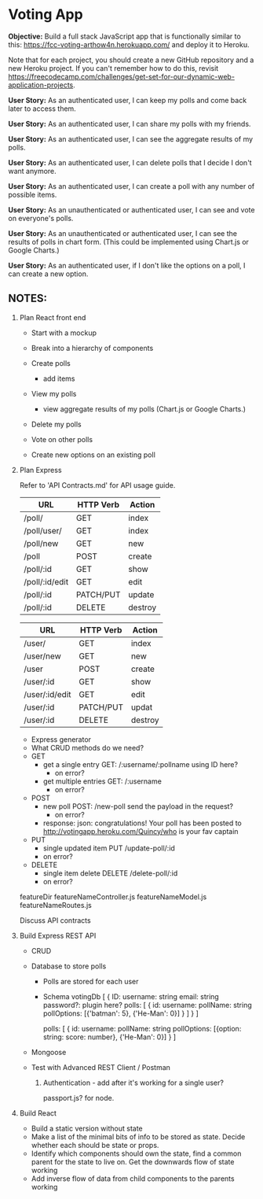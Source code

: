 # Voting App

**Objective:** Build a full stack JavaScript app that is functionally similar to this: https://fcc-voting-arthow4n.herokuapp.com/ and deploy it to Heroku.

Note that for each project, you should create a new GitHub repository and a new Heroku project. If you can't remember how to do this, revisit https://freecodecamp.com/challenges/get-set-for-our-dynamic-web-application-projects.


**User Story:** As an authenticated user, I can keep my polls and come back later to access them.

**User Story:** As an authenticated user, I can share my polls with my friends.

**User Story:** As an authenticated user, I can see the aggregate results of my polls.

**User Story:** As an authenticated user, I can delete polls that I decide I don't want anymore.

**User Story:** As an authenticated user, I can create a poll with any number of possible items.

**User Story:** As an unauthenticated or authenticated user, I can see and vote on everyone's polls.

**User Story:** As an unauthenticated or authenticated user, I can see the results of polls in chart form. (This could be implemented using Chart.js or Google Charts.)

**User Story:** As an authenticated user, if I don't like the options on a poll, I can create a new option.


## NOTES:

1. Plan React front end

    - Start with a mockup
    - Break into a hierarchy of components

    - Create polls
      - add items
    - View my polls
      - view aggregate results of my polls (Chart.js or Google Charts.)
    - Delete my polls
    - Vote on other polls
    - Create new options on an existing poll

1. Plan Express

    Refer to 'API Contracts.md' for API usage guide.

    | **URL** | **HTTP Verb** |  **Action**|
    |------------|-------------|------------|
    | /poll/         | GET       | index
    | /poll/user/    | GET       | index
    | /poll/new      | GET       | new
    | /poll          | POST      | create
    | /poll/:id      | GET       | show
    | /poll/:id/edit | GET       | edit
    | /poll/:id      | PATCH/PUT | update
    | /poll/:id      | DELETE    | destroy


    | **URL** | **HTTP Verb** |  **Action**|
    |------------|-------------|------------|
    | /user/         | GET       | index
    | /user/new      | GET       | new
    | /user          | POST      | create
    | /user/:id      | GET       | show
    | /user/:id/edit | GET       | edit
    | /user/:id      | PATCH/PUT | updat
    | /user/:id      | DELETE    | destroy

    - Express generator
    - What CRUD methods do we need?
    - GET
        - get a single entry     GET: /:username/:pollname   using ID here?
          - on error?
        - get multiple entries   GET: /:username
          - on error?
    - POST
        - new poll      POST: /new-poll  send the payload in the request?
          - on error?
        - response: json: congratulations! Your poll has been posted to http://votingapp.heroku.com/Quincy/who is your fav captain
    - PUT
        - single updated item   PUT /update-poll/:id
        - on error?
    - DELETE
        - single item delete    DELETE /delete-poll/:id
        - on error?

    featureDir
      featureNameController.js
      featureNameModel.js
      featureNameRoutes.js


      Discuss API contracts

1. Build Express REST API

    - CRUD
    - Database to store polls
      - Polls are stored for each user
      - Schema
        votingDb [
          {
            ID:
            username: string
            email: string
            password?: plugin here?
            polls: [
              {
                id:
                username:
                pollName: string
                pollOptions: [{'batman': 5}, {'He-Man': 0}]
              }
            ]
          }
        ]

        polls: [
              {
                id:
                username:
                pollName: string
                pollOptions: [{option: string: score: number}, {'He-Man': 0}]
              }
            ]
    - Mongoose
    - Test with Advanced REST Client / Postman

        1. Authentication - add after it's working for a single user?

            passport.js? for node.

1. Build React

    - Build a static version without state
    - Make a list of the minimal bits of info to be stored as state. Decide whether each should be state or props.
    - Identify which components should own the state, find a common parent for the state to live on. Get the downwards flow of state working
    - Add inverse flow of data from child components to the parents working


